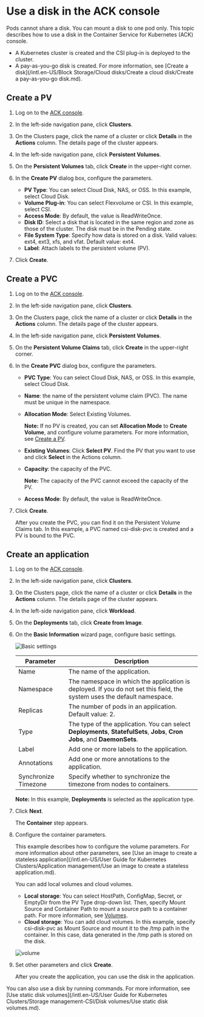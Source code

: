 # Use a disk in the ACK console

Pods cannot share a disk. You can mount a disk to one pod only. This topic describes how to use a disk in the Container Service for Kubernetes \(ACK\) console.

-   A Kubernetes cluster is created and the CSI plug-in is deployed to the cluster.
-   A pay-as-you-go disk is created. For more information, see [Create a disk](/intl.en-US/Block Storage/Cloud disks/Create a cloud disk/Create a pay-as-you-go disk.md).

## Create a PV

1.  Log on to the [ACK console](https://cs.console.aliyun.com).

2.  In the left-side navigation pane, click **Clusters**.

3.  On the Clusters page, click the name of a cluster or click **Details** in the **Actions** column. The details page of the cluster appears.

4.  In the left-side navigation pane, click **Persistent Volumes**.

5.  On the **Persistent Volumes** tab, click **Create** in the upper-right corner.

6.  In the **Create PV** dialog box, configure the parameters.

    -   **PV Type**: You can select Cloud Disk, NAS, or OSS. In this example, select Cloud Disk.
    -   **Volume Plug-in**: You can select Flexvolume or CSI. In this example, select CSI.
    -   **Access Mode**: By default, the value is ReadWriteOnce.
    -   **Disk ID**: Select a disk that is located in the same region and zone as those of the cluster. The disk must be in the Pending state.
    -   **File System Type**: Specify how data is stored on a disk. Valid values: ext4, ext3, xfs, and vfat. Default value: ext4.
    -   **Label**: Attach labels to the persistent volume \(PV\).
7.  Click **Create**.


## Create a PVC

1.  Log on to the [ACK console](https://cs.console.aliyun.com).

2.  In the left-side navigation pane, click **Clusters**.

3.  On the Clusters page, click the name of a cluster or click **Details** in the **Actions** column. The details page of the cluster appears.

4.  In the left-side navigation pane, click **Persistent Volumes**.

5.  On the **Persistent Volume Claims** tab, click **Create** in the upper-right corner.

6.  In the **Create PVC** dialog box, configure the parameters.

    -   **PVC Type**: You can select Cloud Disk, NAS, or OSS. In this example, select Cloud Disk.
    -   **Name**: the name of the persistent volume claim \(PVC\). The name must be unique in the namespace.
    -   **Allocation Mode**: Select Existing Volumes.

        **Note:** If no PV is created, you can set **Allocation Mode** to **Create Volume**, and configure volume parameters. For more information, see [Create a PV](#section_kuh_z2k_6r2).

    -   **Existing Volumes**: Click **Select PV**. Find the PV that you want to use and click **Select** in the Actions column.
    -   **Capacity**: the capacity of the PVC.

        **Note:** The capacity of the PVC cannot exceed the capacity of the PV.

    -   **Access Mode**: By default, the value is ReadWriteOnce.
7.  Click **Create**.

    After you create the PVC, you can find it on the Persistent Volume Claims tab. In this example, a PVC named csi-disk-pvc is created and a PV is bound to the PVC.


## Create an application

1.  Log on to the [ACK console](https://cs.console.aliyun.com).

2.  In the left-side navigation pane, click **Clusters**.

3.  On the Clusters page, click the name of a cluster or click **Details** in the **Actions** column. The details page of the cluster appears.

4.  In the left-side navigation pane, click **Workload**.

5.  On the **Deployments** tab, click **Create from Image**.

6.  On the **Basic Information** wizard page, configure basic settings.

    ![Basic settings](https://static-aliyun-doc.oss-cn-hangzhou.aliyuncs.com/assets/img/en-US/7534749951/p10973.png)

    |Parameter|Description|
    |---------|-----------|
    |Name|The name of the application.|
    |Namespace|The namespace in which the application is deployed. If you do not set this field, the system uses the default namespace.|
    |Replicas|The number of pods in an application. Default value: 2.|
    |Type|The type of the application. You can select **Deployments**, **StatefulSets**, **Jobs**, **Cron Jobs**, and **DaemonSets**.|
    |Label|Add one or more labels to the application.|
    |Annotations|Add one or more annotations to the application.|
    |Synchronize Timezone|Specify whether to synchronize the timezone from nodes to containers.|

    **Note:** In this example, **Deployments** is selected as the application type.

7.  Click **Next**.

    The **Container** step appears.

8.  Configure the container parameters.

    This example describes how to configure the volume parameters. For more information about other parameters, see [Use an image to create a stateless application](/intl.en-US/User Guide for Kubernetes Clusters/Application management/Use an image to create a stateless application.md).

    You can add local volumes and cloud volumes.

    -   **Local storage**: You can select HostPath, ConfigMap, Secret, or EmptyDir from the PV Type drop-down list. Then, specify Mount Source and Container Path to mount a source path to a container path. For more information, see [Volumes](https://kubernetes.io/docs/concepts/storage/volumes/?spm=0.0.0.0.8VJbrE).
    -   **Cloud storage**: You can add cloud volumes.
    In this example, specify csi-disk-pvc as Mount Source and mount it to the /tmp path in the container. In this case, data generated in the /tmp path is stored on the disk.

    ![volume](https://static-aliyun-doc.oss-cn-hangzhou.aliyuncs.com/assets/img/en-US/6301854061/p179736.png)

9.  Set other parameters and click **Create**.

    After you create the application, you can use the disk in the application.


You can also use a disk by running commands. For more information, see [Use static disk volumes](/intl.en-US/User Guide for Kubernetes Clusters/Storage management-CSI/Disk volumes/Use static disk volumes.md).

